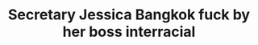 ---
layout: post
title: Secretary Jessica Bangkok fuck by her boss interracial
duration: '16:15'
view: 325
rate: 2
video: 'http://fantasti.cc/embed/409647/'
category: 
 - black
 - wife 
 - asian
 - busty
 - curvy
 - rough
tags: 
 - big-black-cock
priority: 0.9
changefreq: daily
---